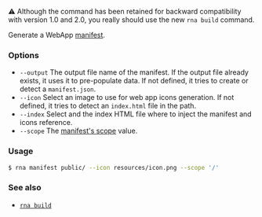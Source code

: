 ⚠️  Although the command has been retained for backward compatibility with version 1.0 and 2.0, you really should use the new `rna build` command.

Generate a WebApp [manifest](https://developer.mozilla.org/en-US/docs/Web/Manifest).

### Options

* `--output` The output file name of the manifest. If the output file already exists, it uses it to pre-populate data. If not defined, it tries to create or detect a `manifest.json`.
* `--icon` Select an image to use for web app icons generation. If not defined, it tries to detect an `index.html` file in the path.
* `--index` Select and the index HTML file where to inject the manifest and icons reference.
* `--scope` The [manifest's scope](https://developer.mozilla.org/en-US/docs/Web/Manifest#scope) value.

### Usage
```sh
$ rna manifest public/ --icon resources/icon.png --scope '/'
```

### See also

* [`rna build`](../build/)
